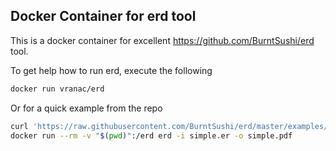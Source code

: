 ## Docker Container for erd tool

This is a docker container for excellent https://github.com/BurntSushi/erd tool.

To get help how to run erd, execute the following
```bash
docker run vranac/erd
```

Or for a quick example from the repo
```bash
curl 'https://raw.githubusercontent.com/BurntSushi/erd/master/examples/simple.er' > simple.er
docker run --rm -v "$(pwd)":/erd erd -i simple.er -o simple.pdf
```